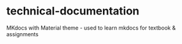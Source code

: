 # technical-documentation

MKdocs with Material theme - used to learn mkdocs for textbook &amp; assignments
